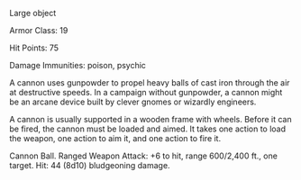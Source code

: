 
Large object

Armor Class: 19

Hit Points: 75

Damage Immunities: poison, psychic

A cannon uses gunpowder to propel heavy balls of cast iron through the air at destructive speeds. In a campaign without gunpowder, a cannon might be an arcane device built by clever gnomes or wizardly engineers.

A cannon is usually supported in a wooden frame with wheels. Before it can be fired, the cannon must be loaded and aimed. It takes one action to load the weapon, one action to aim it, and one action to fire it.

Cannon Ball. Ranged Weapon Attack: +6 to hit, range 600/2,400 ft., one target. Hit: 44 (8d10) bludgeoning damage.